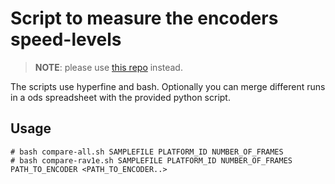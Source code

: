 # Script to measure the encoders speed-levels

> **NOTE**: please use [this repo](https://github.com/lu-zero/speed-levels-rs) instead.

The scripts use hyperfine and bash.
Optionally you can merge different runs in a ods spreadsheet with the provided python script.

## Usage

```
# bash compare-all.sh SAMPLEFILE PLATFORM_ID NUMBER_OF_FRAMES
# bash compare-rav1e.sh SAMPLEFILE PLATFORM_ID NUMBER_OF_FRAMES PATH_TO_ENCODER <PATH_TO_ENCODER..>
```
